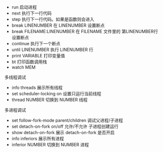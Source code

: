 - run 启动进程  
- next 执行下一行代码
- step 执行下一行代码。如果是函数则会进入
- break LINENUMBER 在 LINENUMBER 设置断点
- break FILENAME:LINENUMBER 在 FILENAME 文件里的 第LINENUMBER行设置断点
- continue 执行下一个断点
- until LINENUMBER 执行 LINENUMBER 行
- print VARIABLE 打印变量值
- bt 打印函数调用栈
- watch MEM


多线程调试
- info threads 展示所有线程
- set scheduler-locking on 设置只运行当前线程
- thread NUMBER 切换到 NUMBER 线程

多进程调试
- set follow-fork-mode parent/children 调试父进程/子进程
- set detach-on-fork on/off 允许/不允许 子进程创建运行
- show detach-on-fork 展示 detach-on-fork 是否开启
- info inferiors 展示所有进程
- inferior NUMBER 切换到 NUMBER 进程

